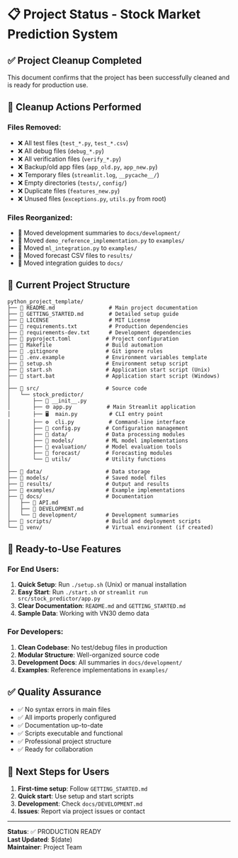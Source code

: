 # 📋 Project Status - Stock Market Prediction System

## ✅ Project Cleanup Completed

This document confirms that the project has been successfully cleaned and is ready for production use.

## 🧹 Cleanup Actions Performed

### Files Removed:
- ❌ All test files (`test_*.py`, `test_*.csv`)
- ❌ All debug files (`debug_*.py`)
- ❌ All verification files (`verify_*.py`)
- ❌ Backup/old app files (`app_old.py`, `app_new.py`)
- ❌ Temporary files (`streamlit.log`, `__pycache__/`)
- ❌ Empty directories (`tests/`, `config/`)
- ❌ Duplicate files (`features_new.py`)
- ❌ Unused files (`exceptions.py`, `utils.py` from root)

### Files Reorganized:
- 📁 Moved development summaries to `docs/development/`
- 📁 Moved `demo_reference_implementation.py` to `examples/`
- 📁 Moved `ml_integration.py` to `examples/`
- 📁 Moved forecast CSV files to `results/`
- 📁 Moved integration guides to `docs/`

## 📂 Current Project Structure

```
python_project_template/
├── 📄 README.md                 # Main project documentation
├── 📄 GETTING_STARTED.md        # Detailed setup guide
├── 📄 LICENSE                   # MIT License
├── 📄 requirements.txt          # Production dependencies
├── 📄 requirements-dev.txt      # Development dependencies
├── 📄 pyproject.toml           # Project configuration
├── 📄 Makefile                 # Build automation
├── 📄 .gitignore               # Git ignore rules
├── 📄 .env.example             # Environment variables template
├── 🔧 setup.sh                 # Environment setup script
├── 🚀 start.sh                 # Application start script (Unix)
├── 🚀 start.bat                # Application start script (Windows)
│
├── 📁 src/                     # Source code
│   └── stock_predictor/
│       ├── 🐍 __init__.py
│       ├── 🌐 app.py           # Main Streamlit application
│       ├── 🖥️  main.py          # CLI entry point
│       ├── ⚙️  cli.py           # Command-line interface
│       ├── 🔧 config.py        # Configuration management
│       ├── 📁 data/            # Data processing modules
│       ├── 📁 models/          # ML model implementations
│       ├── 📁 evaluation/      # Model evaluation tools
│       ├── 📁 forecast/        # Forecasting modules
│       └── 📁 utils/           # Utility functions
│
├── 📁 data/                    # Data storage
├── 📁 models/                  # Saved model files
├── 📁 results/                 # Output and results
├── 📁 examples/                # Example implementations
├── 📁 docs/                    # Documentation
│   ├── 📄 API.md
│   ├── 📄 DEVELOPMENT.md
│   └── 📁 development/         # Development summaries
├── 📁 scripts/                 # Build and deployment scripts
└── 📁 venv/                    # Virtual environment (if created)
```

## 🚀 Ready-to-Use Features

### For End Users:
1. **Quick Setup**: Run `./setup.sh` (Unix) or manual installation
2. **Easy Start**: Run `./start.sh` or `streamlit run src/stock_predictor/app.py`
3. **Clear Documentation**: `README.md` and `GETTING_STARTED.md`
4. **Sample Data**: Working with VN30 demo data

### For Developers:
1. **Clean Codebase**: No test/debug files in production
2. **Modular Structure**: Well-organized source code
3. **Development Docs**: All summaries in `docs/development/`
4. **Examples**: Reference implementations in `examples/`

## ✅ Quality Assurance

- ✅ No syntax errors in main files
- ✅ All imports properly configured
- ✅ Documentation up-to-date
- ✅ Scripts executable and functional
- ✅ Professional project structure
- ✅ Ready for collaboration

## 🎯 Next Steps for Users

1. **First-time setup**: Follow `GETTING_STARTED.md`
2. **Quick start**: Use setup and start scripts
3. **Development**: Check `docs/DEVELOPMENT.md`
4. **Issues**: Report via project issues or contact

---

**Status**: ✅ PRODUCTION READY  
**Last Updated**: $(date)  
**Maintainer**: Project Team
